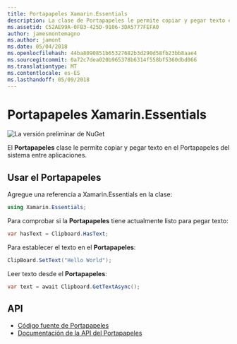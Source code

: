 ```yaml
---
title: Portapapeles Xamarin.Essentials
description: La clase de Portapapeles le permite copiar y pegar texto en el Portapapeles del sistema entre aplicaciones.
ms.assetid: C52AE99A-0FB3-425D-9106-3DA5777FEFA0
author: jamesmontemagno
ms.author: jamont
ms.date: 05/04/2018
ms.openlocfilehash: 44ba8090851b65327682b3d290d58fb23bb8aae4
ms.sourcegitcommit: 0a72c7dea020b965378b6314f558bf5360dbd066
ms.translationtype: MT
ms.contentlocale: es-ES
ms.lasthandoff: 05/09/2018
---
```

# <a name="xamarinessentials-clipboard"></a>Portapapeles Xamarin.Essentials

![La versión preliminar de NuGet](~/media/shared/pre-release.png)

El **Portapapeles** clase le permite copiar y pegar texto en el Portapapeles del sistema entre aplicaciones.

## <a name="using-clipboard"></a>Usar el Portapapeles

Agregue una referencia a Xamarin.Essentials en la clase:

```csharp
using Xamarin.Essentials;
```

Para comprobar si la **Portapapeles** tiene actualmente listo para pegar texto:

```csharp
var hasText = Clipboard.HasText;
```

Para establecer el texto en el **Portapapeles**:

```csharp
ClipBoard.SetText("Hello World");
```

Leer texto desde el **Portapapeles**:

```csharp
var text = await Clipboard.GetTextAsync();
```

## <a name="api"></a>API

- [Código fuente de Portapapeles](https://github.com/xamarin/Essentials/tree/master/Essentials/Clipboard)
- [Documentación de la API del Portapapeles](xref:Xamarin.Essentials.Clipboard)
